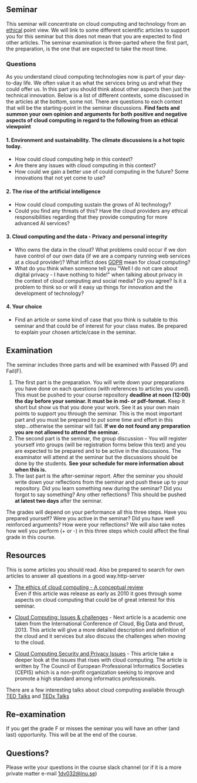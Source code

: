 ## Seminar
This seminar will concentrate on cloud computing and technology from an [ethical](https://en.wikipedia.org/wiki/Ethics) point view.
We will link to some different scientific articles to support you for this seminar but this does not mean that you are expected to find other articles.
The seminar examination is three-parted where the first part, the preparation, is the one that are expected to take the most time.

### Questions

As you understand cloud computing technologies now is part of your day-to-day life. We often value it as what the services bring us and what they could offer us. In this part you should think about other aspects then just the technical innovation. Below is a list of different contexts, some discussed in the articles at the bottom, some not. There are questions to each context that will be the starting-point in the seminar discussions. 
**Find facts and summon your own opinion and arguments for both positive and negative aspects of cloud computing in regard to the following from an ethical viewpoint**

#### 1. Environment and sustainability. The climate discussions is a hot topic today.
  * How could cloud computing help in this context?
  * Are there any issues with cloud computing in this context?
  * How could we gain a better use of could computing in the future? Some innovations that not yet come to use?

#### 2. The rise of the artificial intelligence
  * How could cloud computing sustain the grows of AI technology? 
  * Could you find any threats of this? Have the cloud providers any ethical responsibilities regarding that they provide computing for more advanced AI services?

#### 3. Cloud computing and the data - Privacy and personal integrity
  * Who owns the data in the cloud? What problems could occur if we don have control of our own data (if we are a company running web services at a cloud provider)? What inflict does [GDPR](https://sv.wikipedia.org/wiki/Dataskyddsf%C3%B6rordningen) mean for cloud computing? 
  * What do you think when someone tell you "Well I do not care about digital privacy - I have nothing to hide!" when talking about privacy in the context of cloud computing and social media? Do you agree? Is it a problem to think so or will it easy up things for innovation and the development of technology? 

#### 4. Your choice
  * Find an article or some kind of case that you think is suitable to this seminar and that could be of interest for your class mates. Be prepared to explain your chosen article/case in the seminar.


## Examination
The seminar includes three parts and will be examined with Passed (P) and Fail(F). 

1. The first part is the preparation. You will write down your preparations you have done on each questions (with references to articles you used). This must be pushed to your course repository **deadline at noon (12:00) the day before your seminar. It must be in md- or pdf-format.** Keep it short but show us that you done your work. See it as your own main points to support you through the seminar. This is the most important part and you must be prepared to put some time and effort in this step...otherwise the seminar will fail.
 **If we do not found any preparation you are not allowed to attend the seminar.**
2. The second part is the seminar, the group discussion - You will register yourself into groups (will be registration forms below this text) and you are expected to be prepared and to be active in the discussions. The examinator will attend at the seminar but the discussions should be done by the students. **See your schedule for more information about when this is.**
3. The last part is the after-seminar report. After the seminar you should write down your reflections from the seminar and push these up to your repository. Did you learn something new during the seminar? Did you forgot to say something? Any other reflections? This should be pushed **at latest two days** after the seminar.

The grades will depend on your performance all this three steps. Have you prepared yourself? Were you active in the seminar? Did you have well reinforced arguments? How were your reflections? We will also take notes how well you perform (+ or -) in this three steps which could affect the final grade in this course.

## Resources
This is some articles you should read. Also be prepared to search for own articles to answer all questions in a good way.http-server

  - [The ethics of cloud computing - A conceptual review](http://coursepress.lnu.se/kurs/systemadministrationii/files/2018/09/ethics_of_cloud.pdf)<br>
  Even if this article was release as early as 2010 it goes through some aspects on cloud computing that could be of great interest for this seminar.

  - [Cloud Computing: Issues & challenges](http://coursepress.lnu.se/kurs/systemadministrationii/files/2019/08/Cloud_Computing_Issues_and_Challenges.pdf) -
Next article is a academic one taken from the International Conference of Cloud, Big Data and thrust, 2013. This article will give a more detailed description and definition of the cloud and it services but also discuss the challenges when moving to the cloud.

  - [Cloud Computing Security and Privacy Issues](http://www.cepis.org/index.jsp?p=641&n=825&a=4758&) -
This article take a deeper look at the issues that rises with cloud computing. The article is written by The Council of European Professional Informatics Societies (CEPIS) which is a non-profit organization seeking to improve and promote a high standard among informatics professionals.

There are a few interesting talks about cloud computing available through [TED Talks](https://www.ted.com/) and [TEDx Talks](https://www.ted.com/watch/tedx-talks)

## Re-examination
If you get the grade F or misses the seminar you will have an other (and last) opportunity. This will be at the end of the course.

## Questions?
Please write your questions in the course slack channel (or if it is a more private matter e-mail 1dv032@lnu.se)

